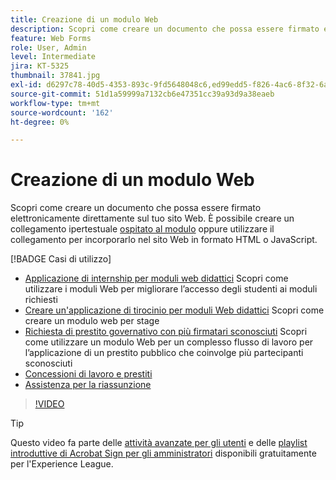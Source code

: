 ```yaml
---
title: Creazione di un modulo Web
description: Scopri come creare un documento che possa essere firmato elettronicamente direttamente sul tuo sito web
feature: Web Forms
role: User, Admin
level: Intermediate
jira: KT-5325
thumbnail: 37841.jpg
exl-id: d6297c78-40d5-4353-893c-9fd5648048c6,ed99edd5-f826-4ac6-8f32-6a4e6e48ddc6
source-git-commit: 51d1a59999a7132cb6e47351cc39a93d9a38eaeb
workflow-type: tm+mt
source-wordcount: '162'
ht-degree: 0%

---
```


# Creazione di un modulo Web

Scopri come creare un documento che possa essere firmato elettronicamente direttamente sul tuo sito Web. È possibile creare un collegamento ipertestuale [ospitato al modulo](https://salesforceintegration.na2.echosign.com/public/esignWidget?wid=CBFCIBAA3AAABLblqZhBTZvjMual0H-M6HTSunw9hV1t-OdGbQI3d-nWJdEH76dHPxK1QH6DO9XGjch6QVho*) oppure utilizzare il collegamento per incorporarlo nel sito Web in formato HTML o JavaScript.

[!BADGE Casi di utilizzo]

* [Applicazione di internship per moduli web didattici](https://experienceleague.adobe.com/docs/document-cloud-learn/sign-learning-hub/expand/recipes/edu/usecase-edu-intern.html?lang=it)
Scopri come utilizzare i moduli Web per migliorare l’accesso degli studenti ai moduli richiesti
* [Creare un&#39;applicazione di tirocinio per moduli Web didattici](https://experienceleague.adobe.com/docs/document-cloud-learn/sign-learning-hub/expand/recipes/edu/usecase-edu-intern-create.html?lang=it)
Scopri come creare un modulo web per stage
* [Richiesta di prestito governativo con più firmatari sconosciuti](https://experienceleague.adobe.com/docs/document-cloud-learn/sign-learning-hub/expand/recipes/gov/webform-multiple-signers.html?lang=it)
Scopri come utilizzare un modulo Web per un complesso flusso di lavoro per l’applicazione di un prestito pubblico che coinvolge più partecipanti sconosciuti
* [Concessioni di lavoro e prestiti](https://experienceleague.adobe.com/docs/document-cloud-learn/sign-learning-hub/expand/recipes/gov/usecasegovgrants.html?lang=it)
* [Assistenza per la riassunzione](https://experienceleague.adobe.com/docs/document-cloud-learn/sign-learning-hub/expand/recipes/gov/usecasegovreemployment.html?lang=it)

>[!VIDEO](https://video.tv.adobe.com/v/3411225?quality=12&learn=on&hidetitle=true&captions=ita)

>[!TIP]
>
>Questo video fa parte delle [attività avanzate per gli utenti](https://experienceleague.adobe.com/it/playlists/acrobat-sign-perform-advanced-tasks-business-users) e delle [playlist introduttive di Acrobat Sign per gli amministratori](https://experienceleague.adobe.com/it/playlists/acrobat-sign-get-started-administrators) disponibili gratuitamente per l&#39;Experience League.
